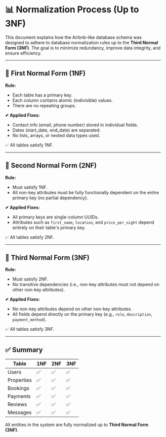 # 📊 Normalization Process (Up to 3NF)

This document explains how the Airbnb-like database schema was designed to adhere to database normalization rules up to the **Third Normal Form (3NF)**. The goal is to minimize redundancy, improve data integrity, and ensure efficiency.

---

## 🧱 First Normal Form (1NF)
**Rule:**  
- Each table has a primary key.
- Each column contains atomic (indivisible) values.
- There are no repeating groups.

**✔ Applied Fixes:**  
- Contact info (email, phone number) stored in individual fields.
- Dates (start_date, end_date) are separated.
- No lists, arrays, or nested data types used.

✅ All tables satisfy 1NF.

---

## 🔁 Second Normal Form (2NF)
**Rule:**  
- Must satisfy 1NF.
- All non-key attributes must be fully functionally dependent on the entire primary key (no partial dependency).

**✔ Applied Fixes:**  
- All primary keys are single-column UUIDs.
- Attributes such as `first_name`, `location`, and `price_per_night` depend entirely on their table's primary key.

✅ All tables satisfy 2NF.

---

## 🔗 Third Normal Form (3NF)
**Rule:**  
- Must satisfy 2NF.
- No transitive dependencies (i.e., non-key attributes must not depend on other non-key attributes).

**✔ Applied Fixes:**  
- No non-key attributes depend on other non-key attributes.
- All fields depend directly on the primary key (e.g., `role`, `description`, `payment_method`).

✅ All tables satisfy 3NF.

---

## ✅ Summary

| Table      | 1NF | 2NF | 3NF |
|------------|-----|-----|-----|
| Users      | ✅  | ✅  | ✅  |
| Properties | ✅  | ✅  | ✅  |
| Bookings   | ✅  | ✅  | ✅  |
| Payments   | ✅  | ✅  | ✅  |
| Reviews    | ✅  | ✅  | ✅  |
| Messages   | ✅  | ✅  | ✅  |

All entities in the system are fully normalized up to **Third Normal Form (3NF)**.
